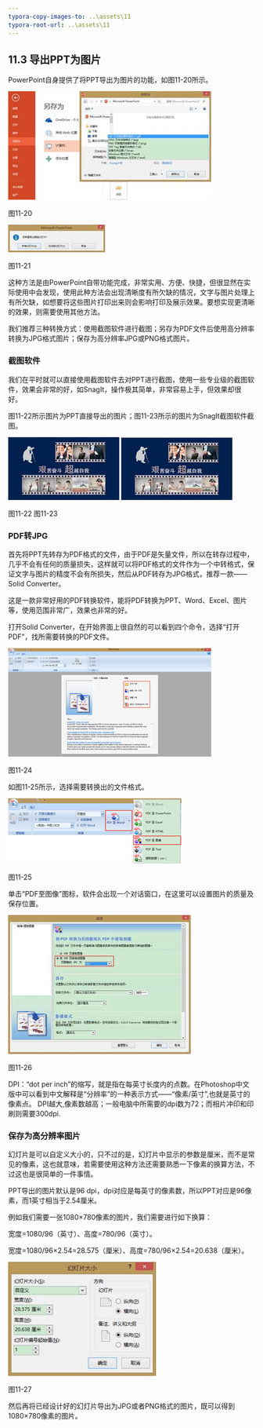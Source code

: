 ```yaml
---
typora-copy-images-to: ..\assets\11
typora-root-url: ..\assets\11
---
```


## **11.3**  **导出PPT为图片**

PowerPoint自身提供了将PPT导出为图片的功能，如图11-20所示。

![img](/assets/11/image022.jpg)

图11-20

![img](/assets/11/image023.jpg)

图11-21

这种方法是由PowerPoint自带功能完成，非常实用、方便、快捷，但很显然在实际使用中会发现，使用此种方法会出现清晰度有所欠缺的情况，文字与图片处理上有所欠缺，如想要将这些图片打印出来则会影响打印及展示效果。要想实现更清晰的效果，则需要使用其他方法。

我们推荐三种转换方式：使用截图软件进行截图；另存为PDF文件后使用高分辨率转换为JPG格式图片；保存为高分辨率JPG或PNG格式图片。

### **截图软件**

我们在平时就可以直接使用截图软件去对PPT进行截图，使用一些专业级的截图软件，效果会非常的好，如SnagIt，操作极其简单，非常容易上手，但效果却很好。

图11-22所示图片为PPT直接导出的图片；图11-23所示的图片为SnagIt截图软件截图。

![img](/assets/11/image024.jpg) ![img](/assets/11/image025.jpg)

图11-22                           图11-23    

### **PDF转JPG**

首先将PPT先转存为PDF格式的文件，由于PDF是矢量文件，所以在转存过程中，几乎不会有任何的质量损失，这样就可以将PDF格式的文件作为一个中转格式，保证文字与图片的精度不会有所损失，然后从PDF转存为JPG格式，推荐一款——Solid Converter。

这是一款非常好用的PDF转换软件，能将PDF转换为PPT、Word、Excel、图片等，使用范围非常广，效果也非常的好。

打开Solid Converter，在开始界面上很自然的可以看到四个命令，选择“打开PDF”，找所需要转换的PDF文件。

![img](/assets/11/image026.png)

图11-24

如图11-25所示，选择需要转换出的文件格式。

![img](/assets/11/image027.png)

图11-25

单击“PDF至图像”图标，软件会出现一个对话窗口，在这里可以设置图片的质量及保存位置。

![img](/assets/11/image028.jpg)

图11-26

DPI：“dot per inch”的缩写，就是指在每英寸长度内的点数。在Photoshop中文版中可以看到中文解释是“分辨率”的一种表示方式——“像素/英寸”,也就是英寸的像素点。 DPI越大,像素数越高；一般电脑中所需要的dpi数为72；而相片冲印和印刷则需要300dpi.

### **保存为高分辨率图片**

幻灯片是可以自定义大小的，只不过的是，幻灯片中显示的参数是厘米，而不是常见的像素，这也就意味，若需要使用这种方法还需要熟悉一下像素的换算方法，不过这也是很简单的一件事情。

PPT导出的图片默认是96 dpi，dpi对应是每英寸的像素数，所以PPT对应是96像素，而1英寸相当于2.54厘米。

例如我们需要一张1080×780像素的图片，我们需要进行如下换算：

宽度=1080/96（英寸）、高度=780/96（英寸）。

宽度=1080/96×2.54=28.575（厘米）、高度=780/96×2.54=20.638（厘米）。

![img](/assets/11/image029.jpg)

图11-27

然后再将已经设计好的幻灯片导出为JPG或者PNG格式的图片，既可以得到1080×780像素的图片。